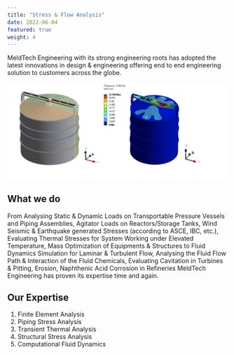 ```yaml
---
title: "Stress & Flow Analysis"
date: 2022-06-04
featured: true
weight: 4
---
```


MeldTech Engineering with its strong engineering roots has adopted the latest innovations in design & engineering offering end to end engineering solution to customers across the globe. 

![Structural Assessment of Tank Roof, Tank Wall & Support Frame with respect to Agitator Loads](/images/Projects/stressFlow.png)

## What we do

From Analysing Static & Dynamic Loads on Transportable Pressure Vessels and Piping Assemblies, Agitator Loads on Reactors/Storage Tanks, Wind Seismic & Earthquake generated Stresses (according to ASCE, IBC, etc.), Evaluating Thermal Stresses for System Working under Elevated Temperature, Mass Optimization of Equipments & Structures to Fluid Dynamics Simulation for Laminar & Turbulent Flow, Analysing the Fluid Flow Path & Interaction of the Fluid Chemicals, Evaluating Cavitation in Turbines & Pitting, Erosion, Naphthenic Acid Corrosion in Refineries MeldTech Engineering has proven its expertise time and again.

## Our Expertise

1. Finite Element Analysis
2. Piping Stress Analysis
3. Transient Thermal Analysis
4. Structural Stress Analysis
5. Computational Fluid Dynamics